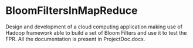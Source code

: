# BloomFiltersInMapReduce
Design and development of a cloud computing application making use of Hadoop framework able to build a set of Bloom Filters and use it to test the FPR. 
All the documentation is present in ProjectDoc.docx. 
